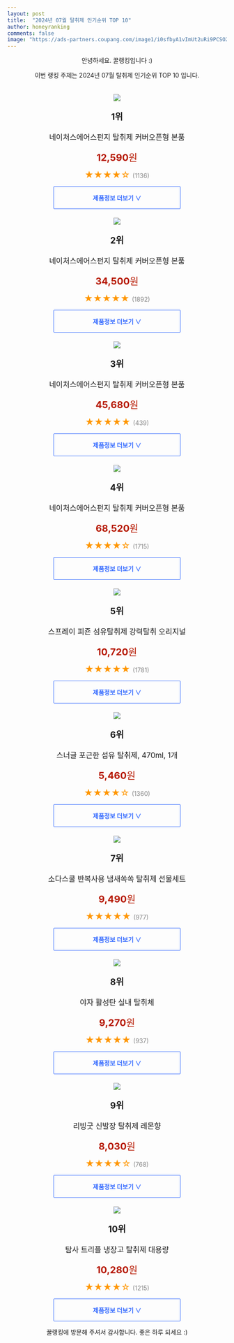 ```yaml
---
layout: post
title:  "2024년 07월 탈취제 인기순위 TOP 10"
author: honeyranking
comments: false
image: "https://ads-partners.coupang.com/image1/i0sfbyA1vImUt2uRi9PCSO2hUF1CUf0yWUGacrHownQiFi1KO9vKHBXNPQ43bHSsGd1wR4Aef0MDZk_EtsJjMSUg-qYMMlqj4Ko96w2qzo0g2n1OyZ1onB_oA0Il-2TWfNlJ_M6bSIj3-1-R6r8_9WS0m1WeFq1SHLq_wcUAa23c-bTaJ-I8FZPvDq9mOFiWumFuk4CNTMYX9Q0gyauU17eSqFPyJwblW7NBb3E0swwyUqwev3jSE6ZzTw9vN_nJpvMe2-_J7545-HsYd7m4JyZJrvz8sYpf"
---
```

<p style="text-align: center;">안녕하세요. 꿀랭킹입니다 :)</p>
<p style="text-align: center;">이번 랭킹 주제는 2024년 07월 탈취제 인기순위 TOP 10 입니다.</p><center><img src="https://ads-partners.coupang.com/image1/i0sfbyA1vImUt2uRi9PCSO2hUF1CUf0yWUGacrHownQiFi1KO9vKHBXNPQ43bHSsGd1wR4Aef0MDZk_EtsJjMSUg-qYMMlqj4Ko96w2qzo0g2n1OyZ1onB_oA0Il-2TWfNlJ_M6bSIj3-1-R6r8_9WS0m1WeFq1SHLq_wcUAa23c-bTaJ-I8FZPvDq9mOFiWumFuk4CNTMYX9Q0gyauU17eSqFPyJwblW7NBb3E0swwyUqwev3jSE6ZzTw9vN_nJpvMe2-_J7545-HsYd7m4JyZJrvz8sYpf" style="margin-top:20px" /></center><p style="text-align: center; font-size: 20px"><b>1위</b></p><p style="text-align: center; font-size: 17px">네이처스에어스펀지 탈취제 커버오픈형 본품</p><p style="text-align: center;"><span style="color: #b61800; font-size: 22px;"><b>12,590</b>원</span></p><p style="text-align: center;"><span style="color: #ff9600; font-size: 20px;">★★★★☆ </span><span style="color: #878787;">(1136)</span></p><center><a href="https://link.coupang.com/re/AFFSDP?lptag=AF3899140&subid=honeyrank&pageKey=1493600274&itemId=2341897066&vendorItemId=5529727525&traceid=V0-153-4dcaa618a8a9f897&requestid=20240725210000583125839911&token=31850C%7CMIXED"><div style="font-size: 14px; display: inline-block; padding: 15px 90px; color: #346aff; border-radius: 2px; border: 1px solid #346aff; cursor: pointer;"><b>제품정보 더보기 &or;</b></div></a></center><center><img src="https://ads-partners.coupang.com/image1/0NcyrcRt6mbiqdut0A-ofomGjbxCgdRLzmAROtjzDu3EII2Fqup9080TzPm2v-u2dpXPGKlTof2nBoW4qCcWhFlXnGOhSU7AzRPfEf4VZMdbonMhbl-OgTbUGajDH_7DFpw8iGv9N1ZLzrndyzOnYirrIcGuh9srMtgRkRlS7bGzfyyIQZ06JszjAyJZn7wTEMUrB-DOh3PAp1I_xRgtEnZrZBAmb6dnGL1W3hUM0AMkkitFYsPwPzMoX6nf-wtDYYkGsZ1KvwygCx3FO4pRjDX4K9242emNGA==" style="margin-top:20px" /></center><p style="text-align: center; font-size: 20px"><b>2위</b></p><p style="text-align: center; font-size: 17px">네이처스에어스펀지 탈취제 커버오픈형 본품</p><p style="text-align: center;"><span style="color: #b61800; font-size: 22px;"><b>34,500</b>원</span></p><p style="text-align: center;"><span style="color: #ff9600; font-size: 20px;">★★★★★ </span><span style="color: #878787;">(1892)</span></p><center><a href="https://link.coupang.com/re/AFFSDP?lptag=AF3899140&subid=honeyrank&pageKey=1493600274&itemId=18763599116&vendorItemId=85895407288&traceid=V0-153-4dcaa618a8a9f897&requestid=20240725210000583125839911&token=31850C%7CMIXED"><div style="font-size: 14px; display: inline-block; padding: 15px 90px; color: #346aff; border-radius: 2px; border: 1px solid #346aff; cursor: pointer;"><b>제품정보 더보기 &or;</b></div></a></center><center><img src="https://ads-partners.coupang.com/image1/zLH8-2nEuW9yHuyczJ7YNDCKQN-9M3x8soOfEojXUuHjbkIRzz5K22fupM5SH_TEFhCWcXyI-BtzDL28v-U0XJSmfDar1baH1tOWG3v9_svQ9RJovkzU0TliMTFNh0Ea4_wRqFKDNadlwIGgy9D0Gfs13Mk5plMqjDuW6PuQACrfXzPLMCDP7P70Xw8vWH1kptYBatXeWTjbo1dQ9AWdn-K8bG-2Gy33zYZw7uKXd5LhAb0vXlRKU2eOcCASbmuvLgiKksNEeTZgAZHk84jmrcaL11lNV1pLyuM=" style="margin-top:20px" /></center><p style="text-align: center; font-size: 20px"><b>3위</b></p><p style="text-align: center; font-size: 17px">네이처스에어스펀지 탈취제 커버오픈형 본품</p><p style="text-align: center;"><span style="color: #b61800; font-size: 22px;"><b>45,680</b>원</span></p><p style="text-align: center;"><span style="color: #ff9600; font-size: 20px;">★★★★★ </span><span style="color: #878787;">(439)</span></p><center><a href="https://link.coupang.com/re/AFFSDP?lptag=AF3899140&subid=honeyrank&pageKey=1493600274&itemId=18763598922&vendorItemId=85895407173&traceid=V0-153-4dcaa618a8a9f897&requestid=20240725210000583125839911&token=31850C%7CMIXED"><div style="font-size: 14px; display: inline-block; padding: 15px 90px; color: #346aff; border-radius: 2px; border: 1px solid #346aff; cursor: pointer;"><b>제품정보 더보기 &or;</b></div></a></center><center><img src="https://ads-partners.coupang.com/image1/-ldNCq7hKEPPIngo-s8QlsvYVTTPsohswr9C0BsiOFgOYed5noIVcVV17wibl4ChhtJA8x95JoP1NPb9tjZQTuxuo41cf8TLuAI7VaA4mUVTjpjPNzMu6dGeQPkl9fQ1sW8MJ0Pyp60t-CgvgF9tNt88-xY_rIcFtFTUuy2cOs2eXBa9XWD92H2yBkMxIynwI7rT9COV-VCwzCNLzqxxPB8vRPKAoaY_Yvtcyx0lDDeCuNUi9L8DJIts6yXvx9SCozZC6uHv9kTupupRj6fia6XklYUPEiVSkg==" style="margin-top:20px" /></center><p style="text-align: center; font-size: 20px"><b>4위</b></p><p style="text-align: center; font-size: 17px">네이처스에어스펀지 탈취제 커버오픈형 본품</p><p style="text-align: center;"><span style="color: #b61800; font-size: 22px;"><b>68,520</b>원</span></p><p style="text-align: center;"><span style="color: #ff9600; font-size: 20px;">★★★★☆ </span><span style="color: #878787;">(1715)</span></p><center><a href="https://link.coupang.com/re/AFFSDP?lptag=AF3899140&subid=honeyrank&pageKey=1493600274&itemId=19437033708&vendorItemId=85895407358&traceid=V0-153-4dcaa618a8a9f897&requestid=20240725210000583125839911&token=31850C%7CMIXED"><div style="font-size: 14px; display: inline-block; padding: 15px 90px; color: #346aff; border-radius: 2px; border: 1px solid #346aff; cursor: pointer;"><b>제품정보 더보기 &or;</b></div></a></center><center><img src="https://ads-partners.coupang.com/image1/XtBeqa4vYZaRPz0tXtODD03h2D7ZKibgYMsWAnds_USQoHiHj6ly8qj1Iddpxc5EECyK-387GaCCVUOe6DwvL5DrigrBTbVE_Dcx36HbtMjh2QSPZTlgNcPCttQ77OMGPItLeAVvKKVhyrqFwNUsLYqmVkmuXoEXlqs9A5UpBaDrQ759YSZkawHqUlTc1xWl_VyQ0Zps2PFMH7C97dE46GAXPLufsjLgT--1Joq4hYhHjbvnLgLhs01Tg28enOUV7qRCEqpiMRcYn6C-9CrZZ2DhSN7kaeotRJM9lw==" style="margin-top:20px" /></center><p style="text-align: center; font-size: 20px"><b>5위</b></p><p style="text-align: center; font-size: 17px">스프레이 피죤 섬유탈취제 강력탈취 오리지널</p><p style="text-align: center;"><span style="color: #b61800; font-size: 22px;"><b>10,720</b>원</span></p><p style="text-align: center;"><span style="color: #ff9600; font-size: 20px;">★★★★★ </span><span style="color: #878787;">(1781)</span></p><center><a href="https://link.coupang.com/re/AFFSDP?lptag=AF3899140&subid=honeyrank&pageKey=4842103286&itemId=20262120793&vendorItemId=73554524683&traceid=V0-153-e0059808bf5cec4c&requestid=20240725210000583125839911&token=31850C%7CMIXED"><div style="font-size: 14px; display: inline-block; padding: 15px 90px; color: #346aff; border-radius: 2px; border: 1px solid #346aff; cursor: pointer;"><b>제품정보 더보기 &or;</b></div></a></center><center><img src="https://ads-partners.coupang.com/image1/OD9Lan1Kh4O-rVxFOG8ZQ-pyXcGLpZyX7g4FwyOmVeyIOmE3udQWs_poFk9lFYXMZ6ymjh6Y9NBreEr-2Ir69bOryGjRac6Y1pfIxZHe2mMrjEZ9sl2BQrOr6rYmQMTvS3gm2P4-A-vuCEzsS1M0QQ7OcxI1PxODxp2ytJLH5jYmMepDs8CFKIaYPwNGsXwaZ05WNWhJVESDAe5udvYds3EoerCNH2iC7istAHpZC82YH2zenkRR-hhIb0U0p_T4Z5Lf7eTvcB9QP9FO6TzF_4sVRhaC4sy9e0Z95aJQpMI=" style="margin-top:20px" /></center><p style="text-align: center; font-size: 20px"><b>6위</b></p><p style="text-align: center; font-size: 17px">스너글 포근한 섬유 탈취제, 470ml, 1개</p><p style="text-align: center;"><span style="color: #b61800; font-size: 22px;"><b>5,460</b>원</span></p><p style="text-align: center;"><span style="color: #ff9600; font-size: 20px;">★★★★☆ </span><span style="color: #878787;">(1360)</span></p><center><a href="https://link.coupang.com/re/AFFSDP?lptag=AF3899140&subid=honeyrank&pageKey=7837874919&itemId=17504616514&vendorItemId=84671922288&traceid=V0-153-e2f0968a7e8274af&clickBeacon=6b78eff0-4a7d-11ef-94ab-ecb97c2b6f16%7E3&requestid=20240725210000583125839911&token=31850C%7CMIXED"><div style="font-size: 14px; display: inline-block; padding: 15px 90px; color: #346aff; border-radius: 2px; border: 1px solid #346aff; cursor: pointer;"><b>제품정보 더보기 &or;</b></div></a></center><center><img src="https://ads-partners.coupang.com/image1/u3-cXY7wU4NCl1R2u3N1oXjUjrGDDsVpuSLwrHBfkX8wPYKYk6tcaZnXQ-sDIGWgcE-5WNG7pq2uMhBAVDBk4ATPgp5Czeipr9pc2Mo9esojOJi6FbfF6Xr0rrdYnCbjIeMaEDAVNOTnAhe7XGS0K5lAP01nTKz128Ci9R1QJK1J0xelN-5whvBXFlFqXFxiZfk6F2EOxhGG8O9HIiN4AmhJiObWngcSV42Yvzs--a-RKkPHvWg1Du0ltSWU4aQ5Q7lnuYy0RNHMNLkDRHGX3B-KbESELE7bWw==" style="margin-top:20px" /></center><p style="text-align: center; font-size: 20px"><b>7위</b></p><p style="text-align: center; font-size: 17px">소다스쿨 반복사용 냄새쏙쏙 탈취제 선물세트</p><p style="text-align: center;"><span style="color: #b61800; font-size: 22px;"><b>9,490</b>원</span></p><p style="text-align: center;"><span style="color: #ff9600; font-size: 20px;">★★★★★ </span><span style="color: #878787;">(977)</span></p><center><a href="https://link.coupang.com/re/AFFSDP?lptag=AF3899140&subid=honeyrank&pageKey=269225122&itemId=845556737&vendorItemId=5150447397&traceid=V0-153-9cd31a5f79ecbbc2&requestid=20240725210000583125839911&token=31850C%7CMIXED"><div style="font-size: 14px; display: inline-block; padding: 15px 90px; color: #346aff; border-radius: 2px; border: 1px solid #346aff; cursor: pointer;"><b>제품정보 더보기 &or;</b></div></a></center><center><img src="https://ads-partners.coupang.com/image1/6r6BBY5-XJMuu3AT6lxt_i7Nmj0dI55ZqcxmfPPEqvo1vFn-A3MD2iyvRmj3q8vHIXUbc86V2_dfULqXKDEaVJ_bcybL3ACW2KrAof25O7zlfawVUaIX8N4LVPGt5OuoUErgdlc4pNX6Uy5Qe3j-GV14mHKGf15o923AdJJJ0n3s5IQjbTnGS7h1gd-VNJ2CC1-f7rwYo-0vQwoOwYBc4uzR2CqmhYuKL78F7d2kJb4et20b8qPp0PIe1lsY3xrXqSK0WLEm-kFoyLnf1mIpLUf6GmDxLWBCjsI=" style="margin-top:20px" /></center><p style="text-align: center; font-size: 20px"><b>8위</b></p><p style="text-align: center; font-size: 17px">야자 활성탄 실내 탈취체</p><p style="text-align: center;"><span style="color: #b61800; font-size: 22px;"><b>9,270</b>원</span></p><p style="text-align: center;"><span style="color: #ff9600; font-size: 20px;">★★★★★ </span><span style="color: #878787;">(937)</span></p><center><a href="https://link.coupang.com/re/AFFSDP?lptag=AF3899140&subid=honeyrank&pageKey=43056872&itemId=155883963&vendorItemId=3365702665&traceid=V0-153-c848b21832b05bed&requestid=20240725210000583125839911&token=31850C%7CMIXED"><div style="font-size: 14px; display: inline-block; padding: 15px 90px; color: #346aff; border-radius: 2px; border: 1px solid #346aff; cursor: pointer;"><b>제품정보 더보기 &or;</b></div></a></center><center><img src="https://ads-partners.coupang.com/image1/cyyqnlVo38IwrhDWc5c8h3zPFofzQZHIHSuQ4cQCd7Asz8bcHtWVjXD28WUKq54-pJ_Ds5wUgFM9zP-4Pb6ukwvAB_RwXJV4QaEbMqWqLnygw7paCpUSxPkR0zUlLakm5HRvSF16g7XQWEhc4S-5BdS_enarMrHzC21YK40UtB9wbzjhFcmbhrrYHREJ9hySN5sqUd_0tGD4yUugSXSbNhMATGvDVqlCkYCSPhOi1yjWkPR98GOGj8KRJXsB5WUFYprXiEmHA8333ArHLSgcCDYoog62luFC" style="margin-top:20px" /></center><p style="text-align: center; font-size: 20px"><b>9위</b></p><p style="text-align: center; font-size: 17px">리빙굿 신발장 탈취제 레몬향</p><p style="text-align: center;"><span style="color: #b61800; font-size: 22px;"><b>8,030</b>원</span></p><p style="text-align: center;"><span style="color: #ff9600; font-size: 20px;">★★★★☆ </span><span style="color: #878787;">(768)</span></p><center><a href="https://link.coupang.com/re/AFFSDP?lptag=AF3899140&subid=honeyrank&pageKey=114992164&itemId=344780501&vendorItemId=3843046853&traceid=V0-153-8b0d97d9afcb300b&requestid=20240725210000583125839911&token=31850C%7CMIXED"><div style="font-size: 14px; display: inline-block; padding: 15px 90px; color: #346aff; border-radius: 2px; border: 1px solid #346aff; cursor: pointer;"><b>제품정보 더보기 &or;</b></div></a></center><center><img src="https://ads-partners.coupang.com/image1/tFFh4NkbiCr2QMoPtCpNvNiGsOAbTyQf-79nMk-S0j25tdoPXue4Emh9Tk65ppJPytSZfBGBb_4SFlDrCp8hi9aMnTIEU3-trUAVPQ94NHG12DJhJm_T5IkYZI1WtKeGv49TZnNMn7-lKPsmeO0_cCWSVmJkeKaEtvFbAFRFpUk3wlSlJMayrY3OnoDu_m4jYw7TIHIS8q1Ll4eO70E0wmqYl3JMoRY0S_GB_O2uth1SFNmcK-T2zEYIWgDCky-JsX-6oqaih3-pwN_KUxhpVQmaj5QYHiOU6--NfA==" style="margin-top:20px" /></center><p style="text-align: center; font-size: 20px"><b>10위</b></p><p style="text-align: center; font-size: 17px">탐사 트리플 냉장고 탈취제 대용량</p><p style="text-align: center;"><span style="color: #b61800; font-size: 22px;"><b>10,280</b>원</span></p><p style="text-align: center;"><span style="color: #ff9600; font-size: 20px;">★★★★☆ </span><span style="color: #878787;">(1215)</span></p><center><a href="https://link.coupang.com/re/AFFSDP?lptag=AF3899140&subid=honeyrank&pageKey=1095501322&itemId=9611723143&vendorItemId=76896176776&traceid=V0-153-6d50f538bf627fb5&requestid=20240725210000583125839911&token=31850C%7CMIXED"><div style="font-size: 14px; display: inline-block; padding: 15px 90px; color: #346aff; border-radius: 2px; border: 1px solid #346aff; cursor: pointer;"><b>제품정보 더보기 &or;</b></div></a></center><p style="text-align: center;">꿀랭킹에 방문해 주셔서 감사합니다. 좋은 하루 되세요 :)</p>
